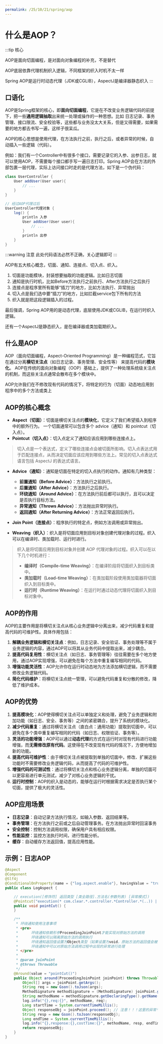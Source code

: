 ```yaml
---
permalink: /25/10/21/spring/aop
---
```


# 什么是AOP？

:::tip
核心

AOP是面向切面编程，是对面向对象编程的补充，不是替代

AOP底层依靠代理机制织入逻辑，不同框架的织入时机不太一样

Spring AOP是运行时动态代理（JDK或CGLIB），AspectJ是编译器静态织入
:::

## 口语化

AOP是Spring框架的核心，即**面向切面编程**，它是在不改变业务逻辑代码的前提下，把一些**通用逻辑抽取**出来统一处理或操作的一种思想。比如
日志记录、事务管理、接口限流、安全校验等，这些都与业务没太大关系，但是又得需要，如果需要的地方都去书写一遍，这样子很呆瓜。

AOP的核心思想是使用代理，在方法执行之前，执行之后，或者异常的时候，自动插入一些逻辑（代码）。

例如：我们有一个Controller中有很多个接口，需要记录它的入参、出参日志，就可以使用AOP，不需要每个接口都手写一遍日志打印。Spring
 AOP会在方法的外部包裹一层代理，实际上访问接口时走的是代理方法，如下是一个伪代码：

```java
class UserController {
    User addUser(User user){
        // ...
    } 
}

// 经过AOP代理过后
UserController代理对象 {
    log() {
        println 入参
        User addUser(User user){
            // ...
        } 
        println 出参
    }
}
```
:::warning 注意
此处代码语法必然不正确，关心逻辑即可
:::

AOP有五大核心概念，切面、通知、连接点、切入点、织入。

1. 切面是功能模块，封装想要抽取的功能逻辑。比如日志切面
2. 通知是执行时机，比如Before方法执行之前执行、After方法执行之后执行
3. 连接点是程序里所有能够“插刀”的地方，比如方法执行、异常抛出
4. 切入点是我们选中要“插刀”的地方，比如拦截service包下所有的方法
5. 织入就是把这段逻辑插入的过程。

最后强调，Spring AOP用的是动态代理，底层使用JDK或CGLIB，在运行时织入逻辑。

还有一个AspectJ是静态织入，是在编译器或类加载期织入。

## 什么是AOP

AOP（面向切面编程，Aspect-Oriented Programming）是一种编程范式，它旨在通过分离**横切关注点**（如日志记录、事务管理、安全性等）
来提高代码的**模块化**。 AOP在传统的面向对象编程（OOP）基础上，提供了一种处理系统级关注点的机制，而这些关注点通常会散布在多个模块中。

AOP允许我们在不修改现有代码的情况下，将特定的行为（切面）动态地应用到程序中的多个方法或类上

## AOP的核心概念

-   **Aspect（切面）**：切面是横切关注点的**模块化**，它定义了我们希望插入到程序中的额外行为。 
一个切面通常可以包含多个 advice（通知）和 pointcut（切入点）。
-   **Pointcut（切入点）**：切入点定义了通知应该应用到哪些连接点上。

>   切入点是一个表达式，定义了哪些连接点会被切面所影响。切入点表达式用于匹配连接点，从而决定切面应该应用到哪些方法上。常见的切入点表达式语言包括 AspectJ 的表达式语言。

-   **Advice（通知）**：通知是切面在特定的切入点执行的动作。通知有几种类型：
    -   **前置通知（Before Advice）**：方法执行之前执行。
    -   **后置通知（After Advice）**：方法执行之后执行。
    -   **环绕通知（Around Advice）**：在方法执行前后都可以执行，且可以决定是否执行目标方法。
    -   **异常通知（Throws Advice）**：方法抛出异常时执行。
    -   **返回通知（After Returning Advice）**：方法正常返回后执行。

-   **Join Point（连接点）**：程序执行的特定点，例如方法调用或异常抛出。

-   **Weaving（织入）**：织入是将切面应用到目标对象创建代理对象的过程。织入可以在编译时、类加载时、运行时进行。

>   织入是将切面应用到目标对象并创建 AOP 代理对象的过程。织入可以在以下几个时机进行：
>
>   -   **编译时（Compile-time Weaving）**：在编译阶段将切面织入到目标类中。
>   -   **类加载时（Load-time Weaving）**：在类加载阶段使用类加载器将切面织入到目标类中。
>   -   **运行时（Runtime Weaving）**：在运行时通过动态代理将切面织入到目标对象中。



## AOP的作用

AOP的主要作用是将横切关注点从核心业务逻辑中分离出来，减少代码重复和提高代码的可维护性。具体作用包括：

1.  **解耦业务逻辑和横切关注点**：例如，日志记录、安全验证、事务处理等不属于业务逻辑的内容，通过AOP可以将其从业务代码中提取出来，减少耦合。
2.  **提高代码复用性**：横切关注点（如日志、事务管理等）往往需要在多个地方使用，通过AOP实现增强，可以避免在每个方法中重复编写相同的代码。
3.  **增强功能灵活性**：AOP允许你在运行时动态地为方法添加横切逻辑，而不需要修改业务逻辑代码。
4.  **简化代码维护**：将横切关注点统一管理，可以避免代码重复和分散的修改，降低了维护成本。

## AOP的优势

1.  **提高模块化**：AOP使得横切关注点可以单独定义和处理，避免了业务逻辑和附加功能（如日志、安全、事务等）之间的紧密耦合，提升了系统的模块化。
2.  **减少代码重复**：通过将横切关注点（直白点：通用功能）提取到切面中，可以避免在多个类中重复编写相同的代码（如日志、权限验证、事务等）。
3.  **灵活的功能增强**：AOP可以通过**动态代理**的方式在运行时对现有代码进行功能增强，而**无需修改原有代码**。这使得在不改变现有代码的情况下，方便地增加新的功能。
4.  **提高代码可维护性**：由于横切关注点被提取到单独的切面中，修改、扩展这些功能时不需要修改业务逻辑代码，从而提高了代码的可维护性。
5.  **增强代码的可测试性**：通过将横切关注点和核心业务逻辑分离，单独的切面可以更容易进行单元测试，减少了对核心业务逻辑的干扰。
6.  **运行时控制**：AOP的织入是动态的，能够在运行时根据需求决定是否执行某个切面，提供了极大的灵活性。

## AOP应用场景

-   **日志记录**：自动记录方法执行情况，如输入参数、返回结果等。
-   **事务管理**：在方法执行之前或之后自动管理事务。在方法抛出异常时回滚事务
-   **安全控制**：控制方法调用权限，确保用户具有相应权限。
-   **性能监控**：监控方法执行时间，进行性能分析。
-   **缓存**：自动缓存方法返回值，提高应用性能。

## 示例：日志AOP

```java
@Aspect
@Component
@Slf4j
@ConditionalOnProperty(name = {"log.aspect.enable"}, havingValue = "true", matchIfMissing = false)
public class LogAspect {

    // execution([修饰符] 返回类型 [类全路径].方法名(参数列表) [异常模式])
    @Pointcut("execution(* com.clear.*.controller.*Controller.*(..)) || " + "execution(* com.clear.*.service.*Service.*(..))")
    public void pointCut() {
    }

    /**
     * 环绕通知使用注意事项
     * <pre>
     *      环绕通知依赖形参ProceedingJoinPoint才能实现对原始方法的调用
     *      环绕通知可以隔离原始方法的调用执行
     *      环绕通知返回值设置为Object类型（如果设置为void，原始方法的返回值会被吞掉，方法返回值为null）
     *      环绕通知中可以对原始方法调用过程中出现的异常进行处理
     * </pre>
     *
     * @param joinPoint
     * @throws Throwable
     */
    @Around(value = "pointCut()")
    public Object around(ProceedingJoinPoint joinPoint) throws Throwable {
        Object[] args = joinPoint.getArgs();
        String req = new Gson().toJson(args);
        MethodSignature methodSignature = (MethodSignature) joinPoint.getSignature();
        String methodName = methodSignature.getDeclaringType().getName() + "." + methodSignature.getName();
        log.info("{},req:{}", methodName, req);
        Long startTime = System.currentTimeMillis();
        Object responseObj = joinPoint.proceed(); // 注意！！！这里的异常千万不能捕获，如果捕获了就是将业务方法的异常给捕获了，因此抛出
        String resp = new Gson().toJson(responseObj);
        Long endTime = System.currentTimeMillis();
        log.info("{},response:{},costTime:{}", methodName, resp, endTime - startTime);
        return responseObj;
    }
}
```


